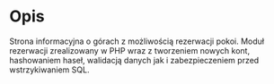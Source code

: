 # Opis
Strona informacyjna o górach z możliwością rezerwacji pokoi. Moduł rezerwacji zrealizowany w PHP wraz z tworzeniem nowych kont, hashowaniem haseł, walidacją danych jak i zabezpieczeniem przed wstrzykiwaniem SQL. 
